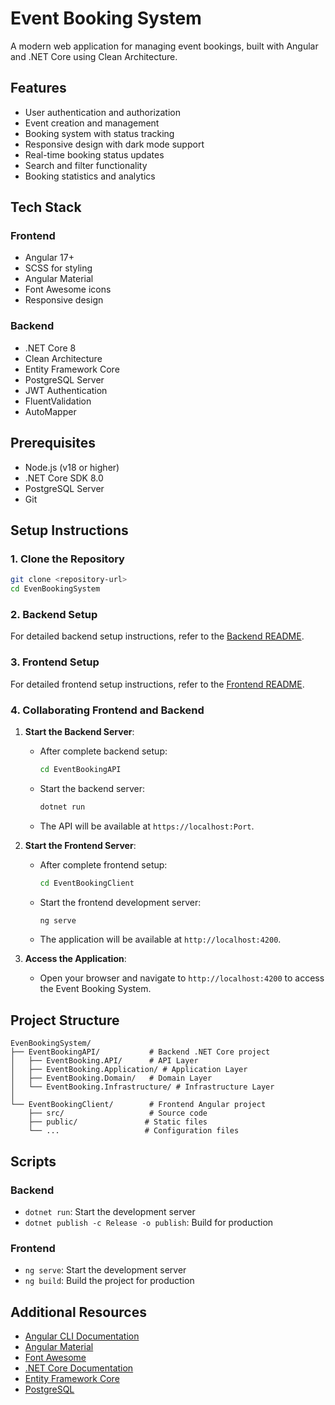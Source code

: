 # Event Booking System

A modern web application for managing event bookings, built with Angular and .NET Core using Clean Architecture.

## Features

- User authentication and authorization
- Event creation and management
- Booking system with status tracking
- Responsive design with dark mode support
- Real-time booking status updates
- Search and filter functionality
- Booking statistics and analytics

## Tech Stack

### Frontend
- Angular 17+
- SCSS for styling
- Angular Material
- Font Awesome icons
- Responsive design

### Backend
- .NET Core 8
- Clean Architecture
- Entity Framework Core
- PostgreSQL Server
- JWT Authentication
- FluentValidation
- AutoMapper

## Prerequisites

- Node.js (v18 or higher)
- .NET Core SDK 8.0
- PostgreSQL Server
- Git

## Setup Instructions

### 1. Clone the Repository

```bash
git clone <repository-url>
cd EvenBookingSystem
```

### 2. Backend Setup

For detailed backend setup instructions, refer to the [Backend README](EventBookingAPI/README.md).

### 3. Frontend Setup

For detailed frontend setup instructions, refer to the [Frontend README](EventBookingClient/README.md).

### 4. Collaborating Frontend and Backend

1. **Start the Backend Server**:
   - After complete backend setup:
     ```bash
     cd EventBookingAPI
     ```
   - Start the backend server:
     ```bash
     dotnet run
     ```
   - The API will be available at `https://localhost:Port`.

2. **Start the Frontend Server**:
   - After complete frontend setup:
     ```bash
     cd EventBookingClient
     ```
   - Start the frontend development server:
     ```bash
     ng serve
     ```
   - The application will be available at `http://localhost:4200`.

3. **Access the Application**:
   - Open your browser and navigate to `http://localhost:4200` to access the Event Booking System.

## Project Structure

```
EvenBookingSystem/
├── EventBookingAPI/           # Backend .NET Core project
│   ├── EventBooking.API/      # API Layer
│   ├── EventBooking.Application/ # Application Layer
│   ├── EventBooking.Domain/   # Domain Layer
│   └── EventBooking.Infrastructure/ # Infrastructure Layer
│
└── EventBookingClient/        # Frontend Angular project
    ├── src/                   # Source code
    ├── public/               # Static files
    └── ...                   # Configuration files
```

## Scripts

### Backend
- `dotnet run`: Start the development server
- `dotnet publish -c Release -o publish`: Build for production

### Frontend
- `ng serve`: Start the development server
- `ng build`: Build the project for production

## Additional Resources

- [Angular CLI Documentation](https://angular.dev/tools/cli)
- [Angular Material](https://material.angular.io/)
- [Font Awesome](https://fontawesome.com/)
- [.NET Core Documentation](https://docs.microsoft.com/en-us/dotnet/core/)
- [Entity Framework Core](https://docs.microsoft.com/en-us/ef/core/)
- [PostgreSQL](https://www.postgresql.org/docs/) 